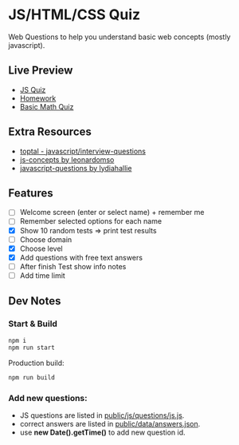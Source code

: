 # JS/HTML/CSS Quiz

Web Questions to help you understand basic web concepts (mostly javascript).

## Live Preview

- [JS Quiz](https://nmatei.github.io/simple-quiz-app/public/?domain=js&level=20)
- [Homework](https://nmatei.github.io/simple-quiz-app/public/?domain=js-homework)
- [Basic Math Quiz](https://nmatei.github.io/simple-quiz-app/public/?domain=math&level=27)

## Extra Resources

- [toptal - javascript/interview-questions](https://www.toptal.com/javascript/interview-questions)
- [js-concepts by leonardomso](https://github.com/leonardomso/33-js-concepts#1-call-stack)
- [javascript-questions by lydiahallie](https://github.com/lydiahallie/javascript-questions/blob/master/README.md)

## Features

- [ ] Welcome screen (enter or select name) + remember me
- [ ] Remember selected options for each name
- [x] Show 10 random tests => print test results
- [ ] Choose domain
- [x] Choose level
- [x] Add questions with free text answers
- [ ] After finish Test show info notes
- [ ] Add time limit

## Dev Notes

### Start & Build

```sh
npm i
npm run start
```

Production build:

```sh
npm run build
```

### Add new questions:

- JS questions are listed in [public/js/questions/js.js](public/js/questions/js.js).
- correct answers are listed in [public/data/answers.json](public/data/answers.json).
- use **new Date().getTime()** to add new question id.
